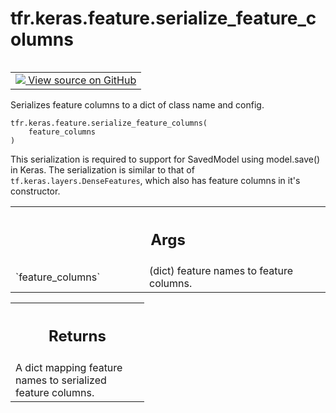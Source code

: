 <div itemscope itemtype="http://developers.google.com/ReferenceObject">
<meta itemprop="name" content="tfr.keras.feature.serialize_feature_columns" />
<meta itemprop="path" content="Stable" />
</div>

# tfr.keras.feature.serialize_feature_columns

<!-- Insert buttons and diff -->

<table class="tfo-notebook-buttons tfo-api" align="left">

<td>
  <a target="_blank" href="https://github.com/tensorflow/ranking/tree/master/tensorflow_ranking/python/keras/feature.py">
    <img src="https://www.tensorflow.org/images/GitHub-Mark-32px.png" />
    View source on GitHub
  </a>
</td>
</table>

Serializes feature columns to a dict of class name and config.

<pre class="devsite-click-to-copy prettyprint lang-py tfo-signature-link">
<code>tfr.keras.feature.serialize_feature_columns(
    feature_columns
)
</code></pre>

<!-- Placeholder for "Used in" -->

This serialization is required to support for SavedModel using model.save() in
Keras. The serialization is similar to that of `tf.keras.layers.DenseFeatures`,
which also has feature columns in it's constructor.

<!-- Tabular view -->
 <table class="responsive fixed orange">
<colgroup><col width="214px"><col></colgroup>
<tr><th colspan="2"><h2 class="add-link">Args</h2></th></tr>

<tr>
<td>
`feature_columns`
</td>
<td>
(dict) feature names to feature columns.
</td>
</tr>
</table>

<!-- Tabular view -->
 <table class="responsive fixed orange">
<colgroup><col width="214px"><col></colgroup>
<tr><th colspan="2"><h2 class="add-link">Returns</h2></th></tr>
<tr class="alt">
<td colspan="2">
A dict mapping feature names to serialized feature columns.
</td>
</tr>

</table>
